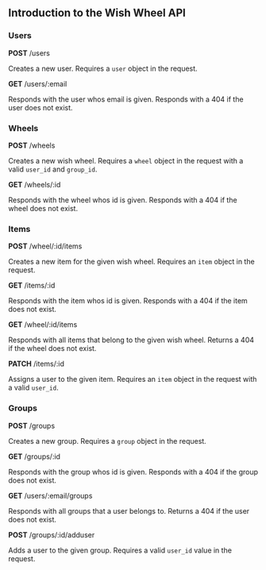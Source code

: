 ## Introduction to the Wish Wheel API

### Users

**POST** /users

Creates a new user. Requires a `user` object in the request.

**GET** /users/:email

Responds with the user whos email is given. Responds with a 404 if the user does not exist.

### Wheels

**POST** /wheels

Creates a new wish wheel. Requires a `wheel` object in the request with a valid `user_id` and `group_id`.

**GET** /wheels/:id

Responds with the wheel whos id is given. Responds with a 404 if the wheel does not exist.

### Items

**POST** /wheel/:id/items

Creates a new item for the given wish wheel. Requires an `item` object in the request.

**GET** /items/:id

Responds with the item whos id is given. Responds with a 404 if the item does not exist.

**GET** /wheel/:id/items

Responds with all items that belong to the given wish wheel. Returns a 404 if the wheel does not exist.

**PATCH** /items/:id

Assigns a user to the given item. Requires an `item` object in the request with a valid `user_id`.

### Groups

**POST** /groups

Creates a new group. Requires a `group` object in the request.

**GET** /groups/:id

Responds with the group whos id is given. Responds with a 404 if the group does not exist.

**GET** /users/:email/groups

Responds with all groups that a user belongs to. Returns a 404 if the user does not exist.

**POST** /groups/:id/adduser

Adds a user to the given group. Requires a valid `user_id` value in the request.
